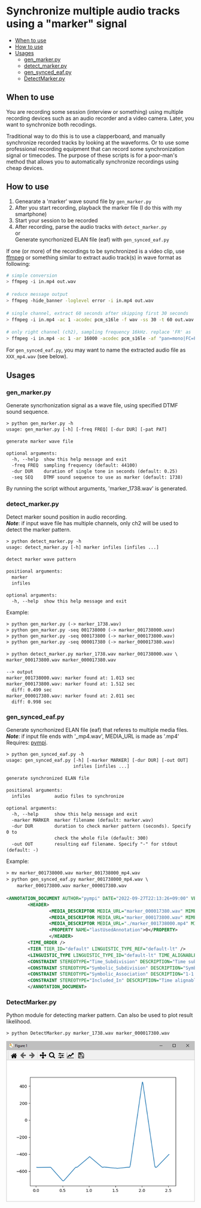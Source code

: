 # Synchronize multiple audio tracks using a "marker" signal <!-- omit in toc --> 

- [When to use](#when-to-use)
- [How to use](#how-to-use)
- [Usages](#usages)
  - [gen_marker.py](#gen_markerpy)
  - [detect_marker.py](#detect_markerpy)
  - [gen_synced_eaf.py](#gen_synced_eafpy)
  - [DetectMarker.py](#detectmarkerpy)

## When to use
You are recording some session (interview or something) using multiple recording devices such as an audio recorder and a video camera. Later, you want to synchronize both recodings. 

Traditional way to do this is to use a clapperboard, and manually synchronize recorded tracks by looking at the waveforms. Or to use some professional recording equipment that can record some synchronization signal or timecodes. The purpose of these scripts is for a poor-man's method that allows you to automatically synchronize recordings using cheap devices.

## How to use
1. Genearate a 'marker' wave sound file by `gen_marker.py`
1. After you start recording, playback the marker file (I do this with my smartphone)
1. Start your session to be recorded
1. After recording, parse the audio tracks with `detect_marker.py`  
   or  
   Generate syncrhonized ELAN file (eaf) with `gen_synced_eaf.py`

If one (or more) of the recordings to be synchronized is a video clip, use [ffmpeg](https://ffmpeg.org/) or something similar to extract audio track(s) in wave format as following:
```sh
# simple conversion
> ffmpeg -i in.mp4 out.wav

# reduce message output
> ffmpeg -hide_banner -loglevel error -i in.mp4 out.wav

# single channel, extract 60 seconds after skipping first 30 seconds
> ffmpeg -i in.mp4 -ac 1 -acodec pcm_s16le -f wav -ss 30 -t 60 out.wav

# only right channel (ch2), sampling frequency 16kHz. replace 'FR' as 'FL' if you need ch1.
> ffmpeg -i in.mp4 -ac 1 -ar 16000 -acodec pcm_s16le -af "pan=mono|FC=FR" -f wav out.wav
```
For `gen_synced_eaf.py`, you may want to name the extracted audio file as `XXX_mp4.wav` (see below).

## Usages

### gen_marker.py

Generate syncrhonization signal as a wave file, using specified DTMF sound sequence.
```
> python gen_marker.py -h
usage: gen_marker.py [-h] [-freq FREQ] [-dur DUR] [-pat PAT]

generate marker wave file

optional arguments:
  -h, --help  show this help message and exit
  -freq FREQ  sampling frequency (default: 44100)
  -dur DUR    duration of single tone in seconds (default: 0.25)
  -seq SEQ    DTMF sound sequence to use as marker (default: 1738)
```
By running the script without arguments, 'marker_1738.wav' is generated.

### detect_marker.py

Detect marker sound position in audio recording.  
***Note***: if input wave file has multiple channels, only ch2 will be used to detect the marker pattern.
```
> python detect_marker.py -h
usage: detect_marker.py [-h] marker infiles [infiles ...]

detect marker wave pattern

positional arguments:
  marker
  infiles

optional arguments:
  -h, --help  show this help message and exit
```

Example:
```
> python gen_marker.py (-> marker_1738.wav)
> python gen_marker.py -seq 001738000 (-> marker_001738000.wav)
> python gen_marker.py -seq 000173800 (-> marker_000173800.wav)
> python gen_marker.py -seq 000017380 (-> marker_000017380.wav)

> python detect_marker.py marker_1738.wav marker_001738000.wav \
marker_000173800.wav marker_000017380.wav

--> output
marker_001738000.wav: marker found at: 1.013 sec
marker_000173800.wav: marker found at: 1.512 sec
  diff: 0.499 sec
marker_000017380.wav: marker found at: 2.011 sec
  diff: 0.998 sec
```

### gen_synced_eaf.py

Generate syncrhonized ELAN file (eaf) that referes to multiple media files.  
***Note***: if input file ends with '_mp4.wav', MEDIA_URL is made as '.mp4'  
Requires: [pympi](https://github.com/dopefishh/pympi).
```
> python gen_synced_eaf.py -h
usage: gen_synced_eaf.py [-h] [-marker MARKER] [-dur DUR] [-out OUT]
                         infiles [infiles ...]

generate synchronized ELAN file

positional arguments:
  infiles         audio files to synchronize

optional arguments:
  -h, --help      show this help message and exit
  -marker MARKER  marker filename (default: marker.wav)
  -dur DUR        duration to check marker pattern (seconds). Specify 0 to
                  check the whole file (default: 300)
  -out OUT        resulting eaf filename. Specify "-" for stdout (default: -)
```

Example:
```xml
> mv marker_001738000.wav marker_001738000_mp4.wav
> python gen_synced_eaf.py marker_001738000_mp4.wav \
    marker_000173800.wav marker_000017380.wav

<ANNOTATION_DOCUMENT AUTHOR="pympi" DATE="2022-09-27T22:13:26+09:00" VERSION="2.8" FORMAT="2.8" xmlns:xsi="http://www.w3.org/2001/XMLSchema-instance" xsi:noNamespaceSchemaLocation="http://www.mpi.nl/tools/elan/EAFv2.8.xsd">
        <HEADER>
                <MEDIA_DESCRIPTOR MEDIA_URL="marker_000017380.wav" MIME_TYPE="audio/wav" TIME_ORIGIN="998" />
                <MEDIA_DESCRIPTOR MEDIA_URL="marker_000173800.wav" MIME_TYPE="audio/wav" TIME_ORIGIN="499" />
                <MEDIA_DESCRIPTOR MEDIA_URL="./marker_001738000.mp4" MIME_TYPE="video/mp4" />
                <PROPERTY NAME="lastUsedAnnotation">0</PROPERTY>
                </HEADER>
        <TIME_ORDER />
        <TIER TIER_ID="default" LINGUISTIC_TYPE_REF="default-lt" />
        <LINGUISTIC_TYPE LINGUISTIC_TYPE_ID="default-lt" TIME_ALIGNABLE="true" GRAPHIC_REFERENCES="false" />
        <CONSTRAINT STEREOTYPE="Time_Subdivision" DESCRIPTION="Time subdivision of parent annotation's time interval, no time gaps allowed within this interval" />
        <CONSTRAINT STEREOTYPE="Symbolic_Subdivision" DESCRIPTION="Symbolic subdivision of a parent annotation. Annotations refering to the same parent are ordered" />
        <CONSTRAINT STEREOTYPE="Symbolic_Association" DESCRIPTION="1-1 association with a parent annotation" />
        <CONSTRAINT STEREOTYPE="Included_In" DESCRIPTION="Time alignable annotations within the parent annotation's time interval, gaps are allowed" />
        </ANNOTATION_DOCUMENT>
```

### DetectMarker.py

Python module for detecting marker pattern. Can also be used to plot result likelihood.

```
> python DetectMarker.py marker_1738.wav marker_000017380.wav
```
![](likelihood.png)
